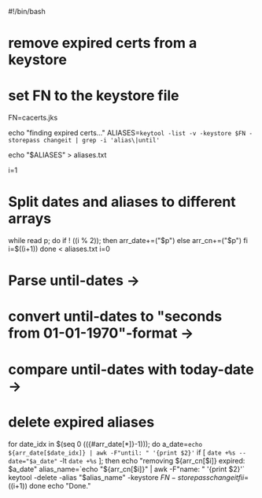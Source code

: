 #!/bin/bash

# remove expired certs from a keystore
# set FN to the keystore file

FN=cacerts.jks

echo "finding expired certs..."
ALIASES=`keytool -list -v -keystore $FN -storepass changeit | grep -i 'alias\|until' `

echo "$ALIASES" > aliases.txt

i=1
# Split dates and aliases to different arrays
while read p; do
    if ! ((i % 2)); then
        arr_date+=("$p")
    else
        arr_cn+=("$p")
    fi
    i=$((i+1))
done < aliases.txt
i=0

# Parse until-dates ->
# convert until-dates to "seconds from 01-01-1970"-format -> 
# compare until-dates with today-date -> 
# delete expired aliases
for date_idx in $(seq 0 $((${#arr_date[*]}-1)));
do
    a_date=`echo ${arr_date[$date_idx]} | awk -F"until: " '{print $2}'`
    if [ `date +%s --date="$a_date"` -lt `date +%s` ];
    then
        echo "removing ${arr_cn[$i]} expired: $a_date"
        alias_name=`echo "${arr_cn[$i]}" | awk -F"name: " '{print $2}'`
        keytool -delete -alias "$alias_name" -keystore $FN -storepass changeit
    fi
    i=$((i+1))
done
echo "Done."
